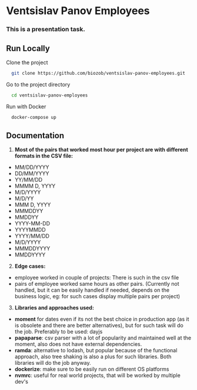 # Ventsislav Panov Employees

### This is a presentation task.

## Run Locally

Clone the project

```bash
  git clone https://github.com/biozob/ventsislav-panov-employees.git
```

Go to the project directory

```bash
  cd ventsislav-panov-employees
```

Run with Docker

```bash
  docker-compose up
```

## Documentation

1. **Most of the pairs that worked most hour per project are with different formats in the CSV file:**

- MM/DD/YYYY
- DD/MM/YYYY
- YY/MM/DD
- MMMM D, YYYY
- M/D/YYYY
- M/D/YY
- MMM D, YYYY
- MMMDDYY
- MMDDYY
- YYYY-MM-DD
- YYYYMMDD
- YYYY/MM/DD
- M/D/YYYY
- MMMDDYYYY
- MMDDYYYY

2. **Edge cases:**

- employee worked in couple of projects: There is such in the csv file
- pairs of employee worked same hours as other pairs. (Currently not handled, but it can be easily handled if needed, depends on the business logic, eg: for such cases display multiple pairs per project)

3. **Libraries and approaches used:**

- **moment** for dates even if its not the best choice in production app (as it is obsolete and there are better alternatives), but for such task will do the job. Preferably to be used: dayjs
- **papaparse**: csv parser with a lot of popularity and maintained well at the moment, also does not have external dependencies.
- **ramda**: alternative to lodash, but popular because of the functional approach, also tree shaking is also a plus for such libraries. Both libraries will do the job anyway.
- **dockerize**: make sure to be easily run on different OS platforms
- **nvmrc**: useful for real world projects, that will be worked by multiple dev's
